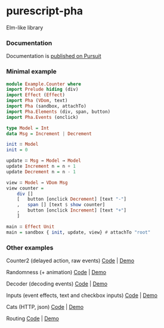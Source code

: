 # purescript-pha
Elm-like library

### Documentation
Documentation is [published on Pursuit](https://pursuit.purescript.org/packages/purescript-pha)

### Minimal example
```purescript
module Example.Counter where
import Prelude hiding (div)
import Effect (Effect)
import Pha (VDom, text)
import Pha (sandbox, attachTo)
import Pha.Elements (div, span, button)
import Pha.Events (onclick)

type Model = Int
data Msg = Increment | Decrement

init ∷ Model
init = 0

update ∷ Msg → Model → Model
update Increment n = n + 1
update Decrement n = n - 1

view ∷ Model → VDom Msg
view counter = 
    div []
    [   button [onclick Decrement] [text "-"]
    ,   span [] [text $ show counter]
    ,   button [onclick Increment] [text "+"]
    ]

main ∷ Effect Unit
main = sandbox { init, update, view} # attachTo "root"
```

### Other examples

Counter2 (delayed action, raw events) [Code](https://github.com/gbagan/purescript-pha/blob/master/examples/Counter2.purs) | [Demo](https://gbagan.github.io/purescript-pha//ex-counter2.html)

Randomness (+ animation) [Code](https://github.com/gbagan/purescript-pha/blob/master/examples/Random.purs) |  [Demo](https://gbagan.github.io/purescript-pha//ex-random.html)

Decoder (decoding events) [Code](https://github.com/gbagan/purescript-pha/blob/master/examples/Decoder.purs) | [Demo](https://gbagan.github.io/purescript-pha//ex-decoder.html)

Inputs (event effects, text and checkbox inputs) [Code](https://github.com/gbagan/purescript-pha/blob/master/examples/Inputs.purs) | [Demo](https://gbagan.github.io/purescript-pha//ex-inputs.html)

Cats (HTTP, json) [Code](https://github.com/gbagan/purescript-pha/blob/master/examples/Cats.purs) | [Demo](https://gbagan.github.io/purescript-pha//ex-cats.html)

Routing [Code](https://github.com/gbagan/purescript-pha/blob/master/examples/Routing.purs) | [Demo](https://gbagan.github.io/purescript-pha//ex-routing.html)
